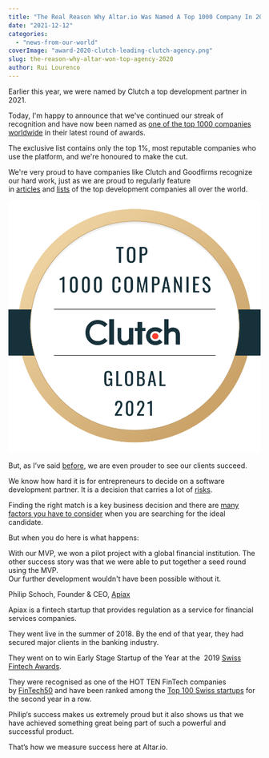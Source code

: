 ```yaml
---
title: "The Real Reason Why Altar.io Was Named A Top 1000 Company In 2021"
date: "2021-12-12"
categories:
  - "news-from-our-world"
coverImage: "award-2020-clutch-leading-clutch-agency.png"
slug: the-reason-why-altar-won-top-agency-2020
author: Rui Lourenco
---
```


Earlier this year, we were named by Clutch a top development partner in 2021.

Today, I'm happy to announce that we've continued our streak of recognition and have now been named as [one of the top 1000 companies worldwide](https://clutch.co/press-releases/clutch-1000-2021-report?utm_campaign=Awards%20Notifications&utm_medium=email&_hsmi=190415663&_hsenc=p2ANqtz-_zj1RlH0GSKCfTSRkNhJrcZlN55RBWfAnaPmAEAZciOSH673SB8w3YXzRUgisF-rNfc--KdnMNDjhH3Rhsdp4CX3cB8Q&utm_content=190412339&utm_source=hs_email) in their latest round of awards.

The exclusive list contains only the top 1%, most reputable companies who use the platform, and we're honoured to make the cut.

We're very proud to have companies like Clutch and Goodfirms recognize our hard work, just as we are proud to regularly feature in [articles](https://medium.com/@merdekiti/15-top-web-development-companies-in-2020-c666cd178476) and [lists](https://digital.com/custom-software-development-companies/) of the top development companies all over the world.

![Clutch 1000 Award](images/CLUTCH-1000-HQ.png)

But, as I’ve said [before](https://altar.io/altar-io-named-leading-b2b-company-by-clutch-co/), we are even prouder to see our clients succeed.

We know how hard it is for entrepreneurs to decide on a software development partner. It is a decision that carries a lot of [risks](https://altar.io/10-reasons-why-outsourcing-software-development-fails/).

Finding the right match is a key business decision and there are [many factors you have to consider](https://altar.io/founders-guide-how-to-outsource-software-development-2020/) when you are searching for the ideal candidate.

But when you do here is what happens:

With our MVP, we won a pilot project with a global financial institution. The other success story was that we were able to put together a seed round using the MVP.  
Our further development wouldn't have been possible without it.

Philip Schoch, Founder & CEO, [Apiax](https://www.apiax.com/)

Apiax is a fintech startup that provides regulation as a service for financial services companies.

They went live in the summer of 2018. By the end of that year, they had secured major clients in the banking industry.

They went on to win Early Stage Startup of the Year at the  2019 [Swiss Fintech Awards](https://www.fuw-forum.ch/swiss-fintech-awards-2019/).

They were recognised as one of the HOT TEN FinTech companies by [FinTech50](https://blog.apiax.com/apiax-one-to-watch-in-2019-a30ba7ca58a0) and have been ranked among the [Top 100 Swiss startups](https://blog.apiax.com/apiax-ranks-among-the-top-100-swiss-startups-for-the-second-time-8c8054635723) for the second year in a row.

Philip‘s success makes us extremely proud but it also shows us that we have achieved something great being part of such a powerful and successful product.

That’s how we measure success here at Altar.io.
